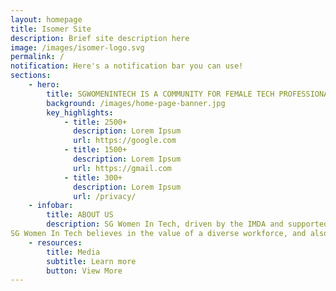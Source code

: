 ```yaml
---
layout: homepage
title: Isomer Site
description: Brief site description here
image: /images/isomer-logo.svg
permalink: /
notification: Here's a notification bar you can use!
sections:
    - hero:
        title: SGWOMENINTECH IS A COMMUNITY FOR FEMALE TECH PROFESSIONALS
        background: /images/home-page-banner.jpg
        key_highlights:
            - title: 2500+
              description: Lorem Ipsum
              url: https://google.com
            - title: 1500+
              description: Lorem Ipsum
              url: https://gmail.com
            - title: 300+
              description: Lorem Ipsum
              url: /privacy/
    - infobar:
        title: ABOUT US
        description: SG Women In Tech, driven by the IMDA and supported by community and industry partners, aims to attract, retain and develop talent across a diversity of jobs in the tech/infocomm workforce.
SG Women In Tech believes in the value of a diverse workforce, and also looks to improve perceptions of tech/infocomm careers, and looks to establish Singapore as a progressive leader in having a globally attractive environment and a supportive ecosystem for tech talent.
    - resources:
        title: Media
        subtitle: Learn more
        button: View More
---
```


